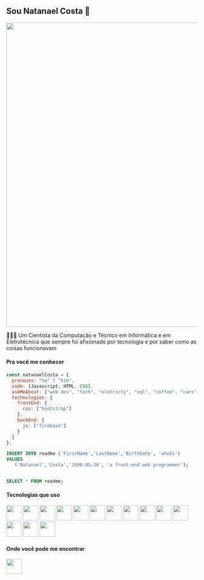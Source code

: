 ## Sou Natanael Costa 👋

<div align="center">
  <img width="800" src="https://user-images.githubusercontent.com/101003048/237150833-6dc9e12b-a3b1-4e25-a2ba-1d0778c72210.gif" />
</div>

👨🏻‍💻 Um Cientista da Computação e Técnico em Informática e em Eletrotécnica que sempre foi afixionado por tecnologia e por saber como as coisas funcionavam

#### Pra você me conhecer
```js
const natanaelCosta = {
  pronouns: "he" | "him",
  code: [Javascript, HTML, CSS],
  askMeAbout: ["web dev", "tech", "eletricty", "sql", "coffee", "cars"],
  technologies: {
    frontEnd: {
      css: ["bootstrap"]
    },
    backEnd: {
      js: ["firebase"]
    }
  }
};
```
```sql
INSERT INTO readme ('FirstName','LastName','BirthDate', 'whoIs')
VALUES
   ('Natanael','Costa','1998-05-30', 'a front-end web programmer');


SELECT * FROM readme;
```

#### Tecnologias que uso
<div style="display: inline">
  <img witdh="40" height="40" src="https://cdn.jsdelivr.net/gh/devicons/devicon/icons/html5/html5-original.svg" />
  <img witdh="40" height="40" src="https://cdn.jsdelivr.net/gh/devicons/devicon/icons/css3/css3-original.svg" />
  <img witdh="40" height="40" src="https://cdn.jsdelivr.net/gh/devicons/devicon/icons/javascript/javascript-original.svg" />
  <img witdh="40" height="40" src="https://cdn.jsdelivr.net/gh/devicons/devicon/icons/wordpress/wordpress-original.svg" />
  <img witdh="40" height="40" src="https://cdn.jsdelivr.net/gh/devicons/devicon/icons/firebase/firebase-plain.svg" />
  <img witdh="40" height="40" src="https://cdn.jsdelivr.net/gh/devicons/devicon/icons/bootstrap/bootstrap-original.svg" />
  <img witdh="40" height="40" src="https://cdn.jsdelivr.net/gh/devicons/devicon/icons/microsoftsqlserver/microsoftsqlserver-plain-wordmark.svg" />
  <img witdh="40" height="40" src="https://cdn.jsdelivr.net/gh/devicons/devicon/icons/linux/linux-original.svg" />
  <img witdh="40" height="40" src="[https://cdn.jsdelivr.net/gh/devicons/devicon/icons/linux/linux-original.svg](https://cdn.jsdelivr.net/gh/devicons/devicon/icons/raspberrypi/raspberrypi-original.svg)" />
  <img witdh="40" height="40" src="https://cdn.jsdelivr.net/gh/devicons/devicon/icons/putty/putty-original.svg" />
  <img witdh="40" height="40" src="https://cdn.jsdelivr.net/gh/devicons/devicon/icons/ssh/ssh-original-wordmark.svg" />
  <img witdh="40" height="40" src="https://cdn.jsdelivr.net/gh/devicons/devicon/icons/filezilla/filezilla-plain.svg" />
  <img witdh="40" height="40" src="https://cdn.jsdelivr.net/gh/devicons/devicon/icons/trello/trello-plain.svg" />
  <img witdh="40" height="40" src="https://cdn.jsdelivr.net/gh/devicons/devicon/icons/devicon/devicon-original.svg" />
</div>

#### Onde você pode me encontrar
<a href="https://www.linkedin.com/in/natanael-o-costa/" target="_blank"><img witdh="40" height="40" src="https://cdn.jsdelivr.net/gh/devicons/devicon/icons/linkedin/linkedin-original.svg" /></a>

<!--
**NatanaelOCosta/NatanaelOCosta** is a ✨ _special_ ✨ repository because its `README.md` (this file) appears on your GitHub profile.

Here are some ideas to get you started:

- 🔭 I’m currently working on ...
- 🌱 I’m currently learning ...
- 👯 I’m looking to collaborate on ...
- 🤔 I’m looking for help with ...
- 💬 Ask me about ...
- 📫 How to reach me: ...
- 😄 Pronouns: ...
- ⚡ Fun fact: ...
-->
